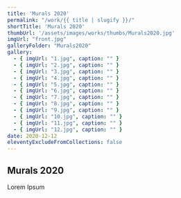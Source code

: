 ```yaml
---
title: 'Murals 2020'
permalink: "/work/{{ title | slugify }}/"
shortTitle: 'Murals 2020'
thumbUrl: '/assets/images/works/thumbs/Murals2020.jpg'
imgUrl: "front.jpg"
galleryFolder: "Murals2020"
gallery:
  - { imgUrl: "1.jpg", caption: "" }
  - { imgUrl: "2.jpg", caption: "" }
  - { imgUrl: "3.jpg", caption: "" }
  - { imgUrl: "4.jpg", caption: "" }
  - { imgUrl: "5.jpg", caption: "" }
  - { imgUrl: "6.jpg", caption: "" }
  - { imgUrl: "7.jpg", caption: "" }
  - { imgUrl: "8.jpg", caption: "" }
  - { imgUrl: "9.jpg", caption: "" }
  - { imgUrl: "10.jpg", caption: "" }
  - { imgUrl: "11.jpg", caption: "" }
  - { imgUrl: "12.jpg", caption: "" }
date: 2020-12-12
eleventyExcludeFromCollections: false
---
```



<h2>Murals 2020</h2>
<p>Lorem Ipsum</p>